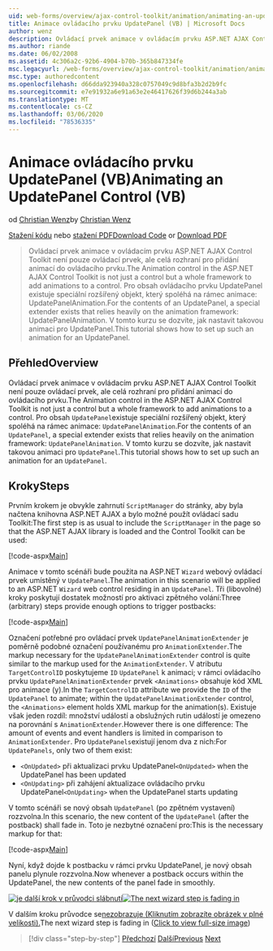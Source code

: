 ```yaml
---
uid: web-forms/overview/ajax-control-toolkit/animation/animating-an-updatepanel-control-vb
title: Animace ovládacího prvku UpdatePanel (VB) | Microsoft Docs
author: wenz
description: Ovládací prvek animace v ovládacím prvku ASP.NET AJAX Control Toolkit není pouze ovládací prvek, ale celá rozhraní pro přidání animací do ovládacího prvku. Pro obsah...
ms.author: riande
ms.date: 06/02/2008
ms.assetid: 4c306a2c-92b6-4904-b70b-365b847334fe
msc.legacyurl: /web-forms/overview/ajax-control-toolkit/animation/animating-an-updatepanel-control-vb
msc.type: authoredcontent
ms.openlocfilehash: d66dda923940a328c0757049c9d8bfa3b2d2b9fc
ms.sourcegitcommit: e7e91932a6e91a63e2e46417626f39d6b244a3ab
ms.translationtype: MT
ms.contentlocale: cs-CZ
ms.lasthandoff: 03/06/2020
ms.locfileid: "78536335"
---
```

# <a name="animating-an-updatepanel-control-vb"></a><span data-ttu-id="b72cb-104">Animace ovládacího prvku UpdatePanel (VB)</span><span class="sxs-lookup"><span data-stu-id="b72cb-104">Animating an UpdatePanel Control (VB)</span></span>

<span data-ttu-id="b72cb-105">od [Christian Wenz](https://github.com/wenz)</span><span class="sxs-lookup"><span data-stu-id="b72cb-105">by [Christian Wenz](https://github.com/wenz)</span></span>

<span data-ttu-id="b72cb-106">[Stažení kódu](https://download.microsoft.com/download/9/3/f/93f8daea-bebd-4821-833b-95205389c7d0/UpdatePanelAnimation1.vb.zip) nebo [stažení PDF](https://download.microsoft.com/download/b/6/a/b6ae89ee-df69-4c87-9bfb-ad1eb2b23373/updatepanelanimation1VB.pdf)</span><span class="sxs-lookup"><span data-stu-id="b72cb-106">[Download Code](https://download.microsoft.com/download/9/3/f/93f8daea-bebd-4821-833b-95205389c7d0/UpdatePanelAnimation1.vb.zip) or [Download PDF](https://download.microsoft.com/download/b/6/a/b6ae89ee-df69-4c87-9bfb-ad1eb2b23373/updatepanelanimation1VB.pdf)</span></span>

> <span data-ttu-id="b72cb-107">Ovládací prvek animace v ovládacím prvku ASP.NET AJAX Control Toolkit není pouze ovládací prvek, ale celá rozhraní pro přidání animací do ovládacího prvku.</span><span class="sxs-lookup"><span data-stu-id="b72cb-107">The Animation control in the ASP.NET AJAX Control Toolkit is not just a control but a whole framework to add animations to a control.</span></span> <span data-ttu-id="b72cb-108">Pro obsah ovládacího prvku UpdatePanel existuje speciální rozšířený objekt, který spoléhá na rámec animace: UpdatePanelAnimation.</span><span class="sxs-lookup"><span data-stu-id="b72cb-108">For the contents of an UpdatePanel, a special extender exists that relies heavily on the animation framework: UpdatePanelAnimation.</span></span> <span data-ttu-id="b72cb-109">V tomto kurzu se dozvíte, jak nastavit takovou animaci pro UpdatePanel.</span><span class="sxs-lookup"><span data-stu-id="b72cb-109">This tutorial shows how to set up such an animation for an UpdatePanel.</span></span>

## <a name="overview"></a><span data-ttu-id="b72cb-110">Přehled</span><span class="sxs-lookup"><span data-stu-id="b72cb-110">Overview</span></span>

<span data-ttu-id="b72cb-111">Ovládací prvek animace v ovládacím prvku ASP.NET AJAX Control Toolkit není pouze ovládací prvek, ale celá rozhraní pro přidání animací do ovládacího prvku.</span><span class="sxs-lookup"><span data-stu-id="b72cb-111">The Animation control in the ASP.NET AJAX Control Toolkit is not just a control but a whole framework to add animations to a control.</span></span> <span data-ttu-id="b72cb-112">Pro obsah `UpdatePanel`existuje speciální rozšířený objekt, který spoléhá na rámec animace: `UpdatePanelAnimation`.</span><span class="sxs-lookup"><span data-stu-id="b72cb-112">For the contents of an `UpdatePanel`, a special extender exists that relies heavily on the animation framework: `UpdatePanelAnimation`.</span></span> <span data-ttu-id="b72cb-113">V tomto kurzu se dozvíte, jak nastavit takovou animaci pro `UpdatePanel`.</span><span class="sxs-lookup"><span data-stu-id="b72cb-113">This tutorial shows how to set up such an animation for an `UpdatePanel`.</span></span>

## <a name="steps"></a><span data-ttu-id="b72cb-114">Kroky</span><span class="sxs-lookup"><span data-stu-id="b72cb-114">Steps</span></span>

<span data-ttu-id="b72cb-115">Prvním krokem je obvykle zahrnutí `ScriptManager` do stránky, aby byla načtena knihovna ASP.NET AJAX a bylo možné použít ovládací sadu Toolkit:</span><span class="sxs-lookup"><span data-stu-id="b72cb-115">The first step is as usual to include the `ScriptManager` in the page so that the ASP.NET AJAX library is loaded and the Control Toolkit can be used:</span></span>

[!code-aspx[Main](animating-an-updatepanel-control-vb/samples/sample1.aspx)]

<span data-ttu-id="b72cb-116">Animace v tomto scénáři bude použita na ASP.NET `Wizard` webový ovládací prvek umístěný v `UpdatePanel`.</span><span class="sxs-lookup"><span data-stu-id="b72cb-116">The animation in this scenario will be applied to an ASP.NET `Wizard` web control residing in an `UpdatePanel`.</span></span> <span data-ttu-id="b72cb-117">Tři (libovolné) kroky poskytují dostatek možností pro aktivaci zpětného volání:</span><span class="sxs-lookup"><span data-stu-id="b72cb-117">Three (arbitrary) steps provide enough options to trigger postbacks:</span></span>

[!code-aspx[Main](animating-an-updatepanel-control-vb/samples/sample2.aspx)]

<span data-ttu-id="b72cb-118">Označení potřebné pro ovládací prvek `UpdatePanelAnimationExtender` je poměrně podobné označení používanému pro `AnimationExtender`.</span><span class="sxs-lookup"><span data-stu-id="b72cb-118">The markup necessary for the `UpdatePanelAnimationExtender` control is quite similar to the markup used for the `AnimationExtender`.</span></span> <span data-ttu-id="b72cb-119">V atributu `TargetControlID` poskytujeme `ID` `UpdatePanel` k animaci; v rámci ovládacího prvku `UpdatePanelAnimationExtender` prvek `<Animations>` obsahuje kód XML pro animace (y).</span><span class="sxs-lookup"><span data-stu-id="b72cb-119">In the `TargetControlID` attribute we provide the `ID` of the `UpdatePanel` to animate; within the `UpdatePanelAnimationExtender` control, the `<Animations>` element holds XML markup for the animation(s).</span></span> <span data-ttu-id="b72cb-120">Existuje však jeden rozdíl: množství událostí a obslužných rutin událostí je omezeno na porovnání s `AnimationExtender`.</span><span class="sxs-lookup"><span data-stu-id="b72cb-120">However there is one difference: The amount of events and event handlers is limited in comparison to `AnimationExtender`.</span></span> <span data-ttu-id="b72cb-121">Pro `UpdatePanels`existují jenom dva z nich:</span><span class="sxs-lookup"><span data-stu-id="b72cb-121">For `UpdatePanels`, only two of them exist:</span></span>

- <span data-ttu-id="b72cb-122">`<OnUpdated>` při aktualizaci prvku UpdatePanel</span><span class="sxs-lookup"><span data-stu-id="b72cb-122">`<OnUpdated>` when the UpdatePanel has been updated</span></span>
- <span data-ttu-id="b72cb-123">`<OnUpdating>` při zahájení aktualizace ovládacího prvku UpdatePanel</span><span class="sxs-lookup"><span data-stu-id="b72cb-123">`<OnUpdating>` when the UpdatePanel starts updating</span></span>

<span data-ttu-id="b72cb-124">V tomto scénáři se nový obsah `UpdatePanel` (po zpětném vystavení) rozzvolna.</span><span class="sxs-lookup"><span data-stu-id="b72cb-124">In this scenario, the new content of the `UpdatePanel` (after the postback) shall fade in.</span></span> <span data-ttu-id="b72cb-125">Toto je nezbytné označení pro:</span><span class="sxs-lookup"><span data-stu-id="b72cb-125">This is the necessary markup for that:</span></span>

[!code-aspx[Main](animating-an-updatepanel-control-vb/samples/sample3.aspx)]

<span data-ttu-id="b72cb-126">Nyní, když dojde k postbacku v rámci prvku UpdatePanel, je nový obsah panelu plynule rozzvolna.</span><span class="sxs-lookup"><span data-stu-id="b72cb-126">Now whenever a postback occurs within the UpdatePanel, the new contents of the panel fade in smoothly.</span></span>

<span data-ttu-id="b72cb-127">[![je další krok v průvodci slábnutí](animating-an-updatepanel-control-vb/_static/image2.png)](animating-an-updatepanel-control-vb/_static/image1.png)</span><span class="sxs-lookup"><span data-stu-id="b72cb-127">[![The next wizard step is fading in](animating-an-updatepanel-control-vb/_static/image2.png)](animating-an-updatepanel-control-vb/_static/image1.png)</span></span>

<span data-ttu-id="b72cb-128">V dalším kroku průvodce se[nezobrazuje (Kliknutím zobrazíte obrázek v plné velikosti).](animating-an-updatepanel-control-vb/_static/image3.png)</span><span class="sxs-lookup"><span data-stu-id="b72cb-128">The next wizard step is fading in ([Click to view full-size image](animating-an-updatepanel-control-vb/_static/image3.png))</span></span>

> [!div class="step-by-step"]
> <span data-ttu-id="b72cb-129">[Předchozí](changing-an-animation-using-client-side-code-vb.md)
> [Další](dynamically-controlling-updatepanel-animations-vb.md)</span><span class="sxs-lookup"><span data-stu-id="b72cb-129">[Previous](changing-an-animation-using-client-side-code-vb.md)
[Next](dynamically-controlling-updatepanel-animations-vb.md)</span></span>
